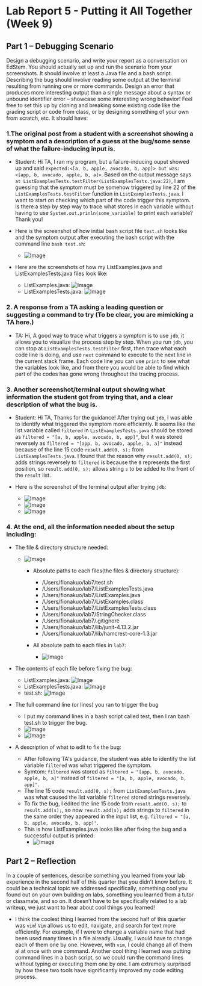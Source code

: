 # Lab Report 5 - Putting it All Together (Week 9)

## Part 1 – Debugging Scenario
Design a debugging scenario, and write your report as a conversation on EdStem.
You should actually set up and run the scenario from your screenshots. It should involve at least a Java file and a bash script. Describing the bug should involve reading some output at the terminal resulting from running one or more commands. Design an error that produces more interesting output than a single message about a syntax or unbound identifier error – showcase some interesting wrong behavior! Feel free to set this up by cloning and breaking some existing code like the grading script or code from class, or by designing something of your own from scratch, etc.
It should have:

### 1.The original post from a student with a screenshot showing a symptom and a description of a guess at the bug/some sense of what the failure-inducing input is.
  - Student: Hi TA,
    I ran my program, but a failure-inducing ouput showed up and said `expected:<[a, b, apple, avocado, b, app]> but was:<[app, b, avocado, apple, b, a]>`. Based on the output message says `at ListExamplesTests.testFilter(ListExamplesTests.java:22)`, I am guessing that the symptom must be somehow triggered by line 22 of the `ListExamplesTests.testFilter` function in `ListExamplesTests.java`. I want to start on checking which part of the code trigger this symptom. Is there a step by step way to trace what stores in each variable without having to use `System.out.prinln(some_variable)` to print each variable? Thank you!
  
  - Here is the screenshot of how initial bash script file `test.sh` looks like and the symptom output after executing the bash script with the command line `bash test.sh`:
    -  ![Image](test_trigger.png)
   
  - Here are the screenshots of how my ListExamples.java and ListExamplesTests.java files look like:
    -  ListExamples.java: ![Image](ListExamples_before.png)
    -  ListExamplesTests.java: ![Image](ListExamplesTests.png)

### 2. A response from a TA asking a leading question or suggesting a command to try (To be clear, you are mimicking a TA here.)
  - TA: Hi,
    A good way to trace what triggers a symptom is to use `jdb`, it allows you to visualize the process step by step.
    When you run `jdb`, you can stop at `ListExamplesTests.testFilter` first, then trace what each code line is doing, and use `next` command to execute to the next line in the current stack frame. Each code line you can use `print` to see what the variables look like, and from there you would be able to find which part of the codes has gone wrong throughout the tracing process.

### 3. Another screenshot/terminal output showing what information the student got from trying that, and a clear description of what the bug is.
  -  Student: Hi TA,
     Thanks for the guidance! After trying out `jdb`, I was able to identify what triggered the symptom more efficiently. It seems like the list variable called `filtered` in `ListExamplesTests.java` should be stored as `filtered = "[a, b, apple, avocado, b, app]"`, but it was stored reversely as `filtered = "[app, b, avocado, apple, b, a]"` instead because of the line 15 code `result.add(0, s);` from `ListExamplesTests.java`. I found that the reason why `result.add(0, s);` adds strings reversely to `filtered` is because the `0` represents the first position, so `result.add(0, s);` allows string `s` to be added to the front of the `result` list.

  - Here is the screenshot of the terminal output after trying `jdb`:
    -  ![Image](jdb1.png)
    -  ![Image](jdb2.png)
    -  ![Image](jdb3.png)

### 4. At the end, all the information needed about the setup including:
  - The file & directory structure needed:
    - ![Image](file_directory_structure.png)
      -  Absolute paths to each files(the files & directory structure):
            -  /Users/fionakuo/lab7/test.sh
            -  /Users/fionakuo/lab7/ListExamplesTests.java
            -  /Users/fionakuo/lab7/ListExamples.java
            -  /Users/fionakuo/lab7/ListExamples.class 
            -  /Users/fionakuo/lab7/ListExamplesTests.class
            -  /Users/fionakuo/lab7/StringChecker.class
            -  /Users/fionakuo/lab7/.gitignore
            -  /Users/fionakuo/lab7/lib/junit-4.13.2.jar
            -  /Users/fionakuo/lab7/lib/hamcrest-core-1.3.jar
  
      - All absolute path to each files in `lab7`:
        - ![Image](all_path.png)
   
  - The contents of each file before fixing the bug:
    -  ListExamples.java: ![Image](ListExamples_before.png)
    -  ListExamplesTests.java: ![Image](ListExamplesTests.png)
    -  test.sh: ![Image](test.png)
   
  - The full command line (or lines) you ran to trigger the bug
    -  I put my command lines in a bash script called test, then I ran bash test.sh to trigger the bug.
    -  ![Image](test_trigger.png)
    -  ![Image](jdb_bashO.png)
   
  - A description of what to edit to fix the bug:
    - After following TA's guidance, the student was able to identify the list variable `filtered` was what triggered the symptom.
    - Symtom: `filtered` was stored as `filtered = "[app, b, avocado, apple, b, a]"` instead of `filtered = "[a, b, apple, avocado, b, app]"`.
    - The line 15 code `result.add(0, s);` from `ListExamplesTests.java` was what caused the list variable `filtered` stored strings reversely. 
    - To fix the bug, I edited the line 15 code from `result.add(0, s);` to `result.add(s);`, so now `result.add(s);` adds strings to `filtered` in the same order they appeared in the input list, e.g. `filtered = "[a, b, apple, avocado, b, app]"`.
    - This is how ListExamples.java looks like after fixing the bug and a successful output is printed:
      -  ![Image](ListExamples_after.png)

  





## Part 2 – Reflection
In a couple of sentences, describe something you learned from your lab experience in the second half of this quarter that you didn’t know before. It could be a technical topic we addressed specifically, something cool you found out on your own building on labs, something you learned from a tutor or classmate, and so on. It doesn’t have to be specifically related to a lab writeup, we just want to hear about cool things you learned!

- I think the coolest thing I learned from the second half of this quarter was `vim`! `Vim` allows us to edit, navigate, and search for text more efficiently. For example, if I were to change a variable name that had been used many times in a file already. Usually, I would have to change each of them one by one. However, with `vim`, I could change all of them al at once with one command. Another cool thing I learned was putting command lines in a bash script, so we could run the command lines without typing or executing them one by one. I am extremely surprised by how these two tools have significantly improved my code editing process.



